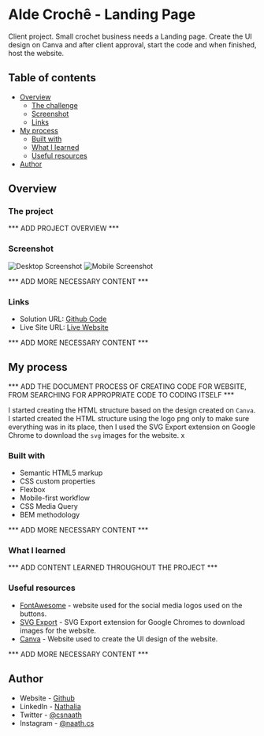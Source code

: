 # Alde Crochê - Landing Page

Client project. Small crochet business needs a Landing page. Create the UI design on Canva and after client approval, start the code and when finished, host the website.

## Table of contents

- [Overview](#overview)
  - [The challenge](#the-project)
  - [Screenshot](#screenshot)
  - [Links](#links)
- [My process](#my-process)
  - [Built with](#built-with)
  - [What I learned](#what-i-learned)
  - [Useful resources](#useful-resources)
- [Author](#author)


## Overview

### The project

*** ADD PROJECT OVERVIEW ***

### Screenshot

![Desktop Screenshot]()
![Mobile Screenshot]()

*** ADD MORE NECESSARY CONTENT ***

### Links

- Solution URL: [Github Code]()
- Live Site URL: [Live Website]()

*** ADD MORE NECESSARY CONTENT ***

## My process

*** ADD THE DOCUMENT PROCESS OF CREATING CODE FOR WEBSITE, FROM SEARCHING FOR APPROPRIATE CODE TO CODING ITSELF ***

I started creating the HTML structure based on the design created on `Canva`. I started created the HTML structure using the logo png only to make sure everything was in its place, then I used the SVG Export extension on Google Chrome to  download the `svg` images for the website. x

### Built with

- Semantic HTML5 markup
- CSS custom properties
- Flexbox
- Mobile-first workflow
- CSS Media Query
- BEM methodology

*** ADD MORE NECESSARY CONTENT ***

### What I learned

*** ADD CONTENT LEARNED THROUGHOUT THE PROJECT ***

### Useful resources

- [FontAwesome](https://fontawesome.com/) - website used for the social media logos used on the buttons.
- [SVG Export](https://chrome.google.com/webstore/detail/svg-export/naeaaedieihlkmdajjefioajbbdbdjgp) - SVG Export extension for Google Chromes to download images for the website.
- [Canva](https://www.canva.com/) - Website used to create the UI design of the website.

*** ADD MORE NECESSARY CONTENT ***

## Author

- Website - [Github](https://github.com/naathcs)
- LinkedIn - [Nathalia](https://www.linkedin.com/in/naathcs/)
- Twitter - [@csnaath](https://twitter.com/csnaath)
- Instagram - [@naath.cs](https://instagram.com/naath.cs)
